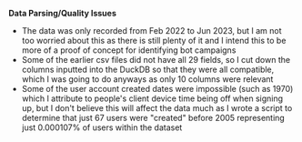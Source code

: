 **Data Parsing/Quality Issues**
- The data was only recorded from Feb 2022 to Jun 2023, but I am not too worried about this as there is still plenty
of it and I intend this to be more of a proof of concept for identifying bot campaigns
- Some of the earlier csv files did not have all 29 fields, so I cut down the columns inputted into the DuckDB so that
they were all compatible, which I was going to do anyways as only 10 columns were relevant
- Some of the user account created dates were impossible (such as 1970) which I attribute to people's client device
time being off when signing up, but I don't believe this will affect the data much as I wrote a script to determine
that just 67 users were "created" before 2005 representing just 0.000107% of users within the dataset